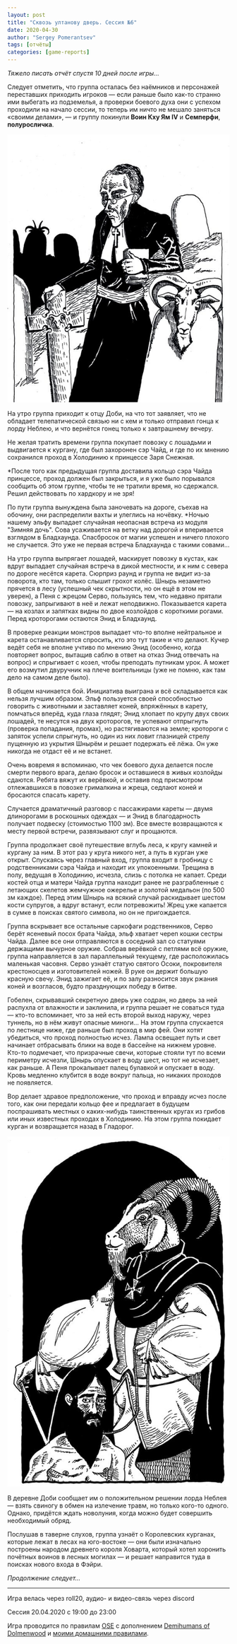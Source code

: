 ```yaml
---
layout: post
title: "Сквозь ултанову дверь. Сессия №6"
date: 2020-04-30
author: "Sergey Pomerantsev"
tags: [отчёты]
categories: [game-reports]
---
```


*Тяжело писать отчёт спустя 10 дней после игры...*

Следует отметить, что группа осталась без наёмников и персонажей переставших приходить игроков — если раньше было как-то странно ими выбегать из подземелья, а проверки боевого духа они с успехом проходили на начало сессии, то теперь им ничто не мешало заняться «своими делами», — и группу покинули **Воин Кху Ям IV** и **Семперфи**, **полуросличка**.


![](/assets/images/ultan_6_1.jpg)

На утро группа приходит к отцу Доби, на что тот заявляет, что не обладает телепатической связью ни с кем и только отправил гонца к лорду Неблею, и что вернётся гонец только к завтрашнему вечеру.

Не желая тратить времени группа покупает повозку с лошадьми и выдвигается к кургану, где был захоронен сэр Чайд, и где по их мнению сохранился проход в Холодинию к принцессе Заря Снежная.

*После того как предыдущая группа доставила кольцо сэра Чайда принцессе, проход должен был закрыться, и я уже было порывался сообщить об этом группе, чтобы те не тратили время, но сдержался. Решил действовать по хардкору и не зря!

По пути группа вынуждена была заночевать на дороге, съехав на обочину, они распределили вахты и улеглись на ночёвку. *Ночью нашему эльфу выпадает случайная неопасная встреча из модуля "Зимняя дочь". Сова усаживается на ветку над дорогой и вперивается взглядом в Бладхаунда. Спасбросок от магии успешен и ничего плохого не случается. Это уже не первая встреча Бладхаунда с такими совами…

На утро группа выпрягает лошадей, маскирует повозку в кустах, как вдруг выпадает случайная встреча в дикой местности, и к ним с севера по дороге несётся карета. Сюрприз раунд и группа не видит из-за поворота, кто там, только слышит грохот колёс. Шнырь незаметно прячется в лесу (успешный чек скрытности, но он ещё в этом не уверен), а Пеня с жрецом Серво, пользуясь тем, что недавно прятали повозку, запрыгивают в неё и лежат неподвижно. Показывается карета — на козлах и запятках видны по двое козлойдов с короткими рогами. Перед кроторогами остаются Энид и Бладхаунд.

В проверке реакции монстров выпадает что-то вполне нейтральное и карета останавливается спросить, кто это тут такие и что делают. Кучер ведёт себя не вполне учтиво по мнению Энид (особенно, когда повторяет вопрос, вытащив саблю в ответ на отказ Энид отвечать на вопрос) и спрыгивает с козел, чтобы преподать путникам урок. А может его возмутил двуручник на плече воительницы (уже не помню, как там дело на самом деле было).

В общем начинается бой. Инициатива выиграна и всё складывается как нельзя лучшим образом. Эльф пользуется своей способностью говорить с животными и заставляет коней, впряжённых в карету, помчаться вперёд, куда глаза глядят; Энид хлопает по крупу двух своих лошадей, те несутся на двух кроторогов, те успевают отпрыгнуть (проверка попадания, промах), но растягиваются на земле; кротороги с запяток успели спрыгнуть, но один из них ловит глазницей стрелу пущенную из укрытия Шнырём и решает подержать её лёжа. Он уже никогда не отдаст её и не встанет.

Очень вовремя я вспоминаю, что чек боевого духа делается после смерти первого врага, делаю бросок и оставшиеся в живых козлойды сдаются. Ребята вяжут их верёвкой, и оставив под присмотром отлежавшихся в повозке грималкина и жреца, седлают коней и бросаются спасать карету.

Случается драматичный разговор с пассажирами кареты — двумя длинорогами в роскошных одеждах — и Энид в благодарность получает подвеску (стоимостью 1100 зм). Все вместе возвращаются к месту первой встречи, развязывают слуг и прощаются.

Группа продолжает своё путешествие вглубь леса, к кругу камней и кургану за ним. В этот раз у круга никого нет, а путь в курган уже открыт. Спускаясь через главный вход, группа входит в гробницу с родственниками сэра Чайда и находит их упокоенными. Трещина в полу, ведущая в Холодинию, исчезла, слизь с потолка не капает. Среди костей отца и матери Чайда группа находит ранее не разграбленные с летающих скелетов жемчужное ожерелье и золотой медальон (по 500 зм каждое). Перед этим Шнырь на всякий случай раскидывает шестом кости супругов, а вдруг встанут, если потревожить! Жрец уже капается в сумке в поисках святого символа, но он не пригождается.

Группа вскрывает все остальные саркофаги родственников, Серво берёт ясеневый посох брата Чайда, эльф хватает череп кошки сестры Чайда. Далее все они отправляются в соседний зал со статуями держащими вычурное оружие. Собрав верёвкой с петлями всё оружие, группа направляется в зал параллельный текущему, где расположилась маленькая часовня. Серво узнаёт статую святого Осоки, покровителя крестоносцев и изготовителей ножей. В руке он держит большую красную свечу. Энид зажигает её, и по залу разносится звук ржания коней и возгласов, будто празднующих победу в битве.

Гобелен, скрывавший секретную дверь уже содран, но дверь за ней распухла от влажности и заклинила, и группа решает не соваться туда — кто-то вспоминает, что за ней есть второй выход наружу, через туннель, но в нём живут опасные миноги… На этом группа спускается по лестнице ниже, где раньше был проход в мир фей. Они хотят убедиться, что проход полностью исчез. Лампа освещает путь и свет начинает отбрасывать блики на воде в бассейне на нижнем уровне. Кто-то подмечает, что призрачные свечи, которые стояли тут по всеми периметру исчезли, Шнырь опускает в воду шест, но тот не исчезает, как раньше. А Пеня прокалывает палец булавкой и опускает в воду. Кровь медленно клубится в воде вокруг пальца, но никаких проходов не появляется.

Вор делает здравое предположение, что проход и вправду исчез после того, как они передали кольцо фее и предлагает в будущем поспрашивать местных о каких-нибудь таинственных кругах из грибов или иных известных проходах в Холодинию. На этом группа покидает курган и возвращается назад в Гладорог.

![](/assets/images/ultan_6_2.jpg)

В деревне Доби сообщает им о положительном решении лорда Неблея — взять свиногу в обмен на излечение травм, но только кого-то одного. Однако, придётся ждать новолуния, когда можно будет совершить необходимый обряд.

Послушав в таверне слухов, группа узнаёт о Королевских курганах, которые лежат в лесах на юго-востоке — они были изначально построены народом древнего короля Ховарта, который хотел хоронить почётных воинов в лесных могилах — и решает направится туда в поисках нового входа в Фэйри.

*Продолжение следует…*

---	

Игра велась через roll20, аудио- и видео-связь через discord

Сессия 20.04.2020 с 19:00 до 23:00

Игра проводится по правилам [OSE](https://ose.ruleplaying.com/) c дополнением [Demihumans of Dolmenwood](https://docs.google.com/document/d/1daIiaMoYlEb0tD5Ef7CU7W189cRns_UgXriePPj6ktk/edit) и [моими домашними правилами](https://docs.google.com/document/d/1UBRN9XMcaotLbzjYuXPwu192-ijSDO1T7-A3fNhyeq0/edit).
